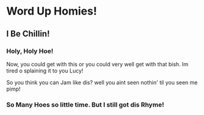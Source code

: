 <body>
<style>
div.line1{
 text-align: centered;
 }

</style>
<div class="line1">
</div>
<h1> Word Up Homies!
</h1>
<h2> I Be Chillin!
</h2>
<h3> Holy, Holy Hoe!</h3>
<p> Now, you could get with this or you could very well get with that bish. Im tired o splaining it to you Lucy!
</p>
<p> So you think you can Jam like dis? well you aint seen nothin' til you seen me pimp!</p>
<div class="container-fluid">
<h3 class="text-primary text-center"> So Many Hoes so little time. But I still got dis Rhyme! </h3>
</div>
</body>
